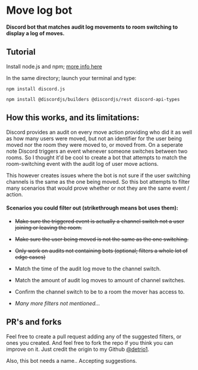 # Move log bot

<strong>
    Discord bot that matches audit log movements to room switching to display a log of moves.
</strong>

## Tutorial

Install node.js and npm; [more info here](https://docs.npmjs.com/downloading-and-installing-node-js-and-npm)

In the same directory; launch your terminal and type:

```
npm install discord.js
```
```
npm install @discordjs/builders @discordjs/rest discord-api-types
```

## How this works, and its limitations:

Discord provides an audit on every move action providing who did it as well as how many users were moved, but not an identifier for the user being moved nor the room they were moved to, or moved from. On a seperate note Discord triggers an event whenever someone switches between two rooms. So I thought it'd be cool to create a bot that attempts to match the room-switching event with the audit log of user move actions.

This however creates issues where the bot is not sure if the user switching channels is the same as the one being moved. So this bot attempts to filter many scenarios that would prove whether or not they are the same event / action.

#### Scenarios you could filter out (strikethrough means bot uses them):

- ~~Make sure the triggered event is actually a channel switch not a user joining or leaving the room.~~

- ~~Make sure the user being moved is not the same as the one switching.~~

- ~~Only work on audits not containing bots (optional; filters a whole lot of edge cases)~~

- Match the time of the audit log move to the channel switch.

- Match the amount of audit log moves to amount of channel switches.

- Confirm the channel switch to be to a room the mover has access to.

- *Many more filters not mentioned...*

## PR's and forks

Feel free to create a pull request adding any of the suggested filters, or ones you created. And feel free to fork the repo if you think you can improve on it. Just credit the origin to my Github [@detrio1](https://github.com/detrio1).

Also, this bot needs a name.. Accepting suggestions.